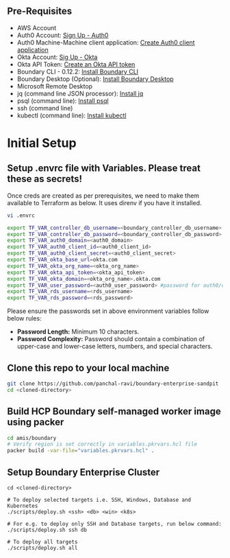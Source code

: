 ## Pre-Requisites
- AWS Account
- Auth0 Account: [Sign Up - Auth0](https://auth0.com/signup)
- Auth0 Machine-Machine client application: [Create Auth0 client application](https://registry.terraform.io/providers/auth0/auth0/latest/docs/guides/quickstart)
- Okta Account: [Sig Up - Okta](https://developer.okta.com/signup/)
- Okta API Token: [Create an Okta API token](https://developer.okta.com/docs/guides/create-an-api-token/main/)
- Boundary CLI - 0.12.2: [Install Boundary CLI](https://developer.hashicorp.com/boundary/tutorials/hcp-getting-started/hcp-getting-started-install?in=boundary%2Fhcp-getting-started)
- Boundary Desktop (Optional): [Install Boundary Desktop](https://developer.hashicorp.com/boundary/tutorials/hcp-getting-started/hcp-getting-started-desktop-app)
- Microsoft Remote Desktop
- jq (command line JSON processor): [Install jq](https://stedolan.github.io/jq/download/)
- psql (command line): [Install psql](https://www.postgresql.org/download/)
- ssh (command line)
- kubectl (command line): [Install kubectl](https://kubernetes.io/docs/tasks/tools/)

# Initial Setup
## Setup .envrc file with Variables.  Please treat these as secrets!
Once creds are created as per prerequisites, we need to make them available to Terraform as below.  It uses direnv if you have it installed.

```sh
vi .envrc

export TF_VAR_controller_db_username=<boundary_controller_db_username>
export TF_VAR_controller_db_password=<boundary_controller_db_password>
export TF_VAR_auth0_domain=<auth0_domain>
export TF_VAR_auth0_client_id=<auth0_client_id>
export TF_VAR_auth0_client_secret=<auth0_client_secret>
export TF_VAR_okta_base_url=okta.com
export TF_VAR_okta_org_name=<okta_org_name>
export TF_VAR_okta_api_token=<okta_api_token>
export TF_VAR_okta_domain=<okta_org_name>.okta.com
export TF_VAR_user_password=<auth0_user_password> #password for auth0/okta users 
export TF_VAR_rds_username=<rds_username>
export TF_VAR_rds_password=<rds_password>
```
Please ensure the passwords set in above environment variables follow below rules:

- **Password Length:** Minimum 10 characters.
- **Password Complexity:** Password should contain a combination of upper-case and lower-case letters, numbers, and special characters.

## Clone this repo to your local machine
```sh
git clone https://github.com/panchal-ravi/boundary-enterprise-sandpit
cd <cloned-directory>
```

## Build HCP Boundary self-managed worker image using packer
```sh
cd amis/boundary
# Verify region is set correctly in variables.pkrvars.hcl file
packer build -var-file="variables.pkrvars.hcl" .
```

## Setup Boundary Enterprise Cluster
```
cd <cloned-directory>

# To deploy selected targets i.e. SSH, Windows, Database and Kubernetes 
./scripts/deploy.sh <ssh> <db> <win> <k8s>

# For e.g. to deploy only SSH and Database targets, run below command:
./scripts/deploy.sh ssh db

# To deploy all targets
./scripts/deploy.sh all
```

